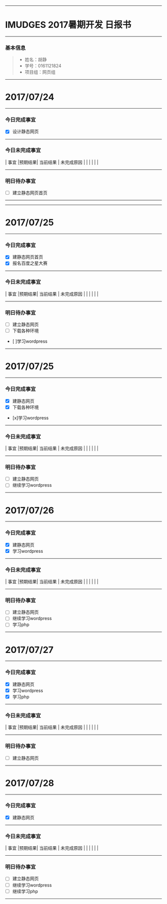 -------
# IMUDGES 2017暑期开发 日报书
-------


### 基本信息
> * 姓名：胡静
> * 学号：0161121824
> * 项目组：网页组

-------


# 2017/07/24

-------

### 今日完成事宜
- [x]  设计静态网页

-----
### 今日未完成事宜


| 事宜     |预期结果| 当前结果  | 未完成原因   | 
|    |   |   |   |


------
### 明日待办事宜
- [ ] 建立静态网页首页

-------
-------


# 2017/07/25

-------

### 今日完成事宜
- [x]  建静态网页首页
- [x] 报名百度之星大赛

-----
### 今日未完成事宜


| 事宜     |预期结果| 当前结果  | 未完成原因   | 
|    |   |   |   |


------
### 明日待办事宜
- [ ] 建立静态网页
- [ ] 下载各种环境
- [ ]学习wordpress

-------


# 2017/07/25

-------

### 今日完成事宜
- [x]  建静态网页
- [x] 下载各种环境
- [x]学习wordpress
-----
### 今日未完成事宜


| 事宜     |预期结果| 当前结果  | 未完成原因   | 
|    |   |   |   |


------
### 明日待办事宜
- [ ] 建立静态网页
- [ ] 继续学习wordpress
-------


# 2017/07/26

-------

### 今日完成事宜
- [x]  建静态网页
- [x] 学习wordpress
-----
### 今日未完成事宜


| 事宜     |预期结果| 当前结果  | 未完成原因   | 
|    |   |   |   |


------
### 明日待办事宜
- [ ] 建立静态网页
- [ ] 继续学习wordpress
- [ ] 学习php
-------


# 2017/07/27

-------

### 今日完成事宜
- [x]  建静态网页
- [x] 学习wordpress
- [x] 学习php

-----
### 今日未完成事宜


| 事宜     |预期结果| 当前结果  | 未完成原因   | 
|    |   |   |   |


------
### 明日待办事宜
- [ ] 建立静态网页
-------


# 2017/07/28

-------

### 今日完成事宜
- [x]  建静态网页

-----
### 今日未完成事宜


| 事宜     |预期结果| 当前结果  | 未完成原因   | 
|    |   |   |   |


------
### 明日待办事宜
- [ ] 建立静态网页
- [ ] 继续学习wordpress
- [ ] 继续学习php
------

